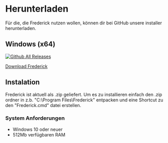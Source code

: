 # Herunterladen

Für die, die Frederick nutzen wollen, können dir bei GitHub unsere installer herunterladen.

## Windows (x64)

[![Github All Releases](https://img.shields.io/github/downloads/liturner/frederick/total.svg)](https://github.com/liturner/frederick/releases)

[Download Frederick](https://github.com/liturner/frederick/releases)

## Instalation

Frederick ist aktuell als .zip geliefert. Um es zu installieren einfach den .zip ordner in z.b. "C:\Program Files\Frederick" entpacken und eine Shortcut zu den "Frederick.cmd" datei erstellen.

### System Anforderungen

- Windows 10 oder neuer
- 512Mb verfügbaren RAM
